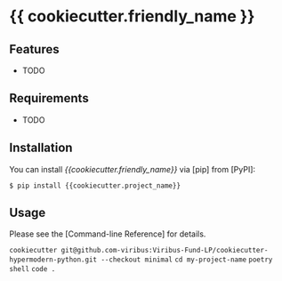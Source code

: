 # {{ cookiecutter.friendly_name }}


## Features

- TODO

## Requirements

- TODO

## Installation

You can install _{{cookiecutter.friendly_name}}_ via [pip] from [PyPI]:

```console
$ pip install {{cookiecutter.project_name}}
```

## Usage

Please see the [Command-line Reference] for details.

`cookiecutter git@github.com-viribus:Viribus-Fund-LP/cookiecutter-hypermodern-python.git --checkout minimal`
`cd my-project-name`
`poetry shell`
`code .`